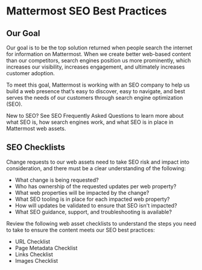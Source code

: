 # Mattermost SEO Best Practices

## Our Goal
Our goal is to be the top solution returned when people search the internet for information on Mattermost. When we create better web-based content than our competitors, search engines position us more prominently, which increases our visibility, increases engagement, and ultimately increases customer adoption.

To meet this goal, Mattermost is working with an SEO company to help us build a web presence that’s easy to discover, easy to navigate, and best serves the needs of our customers through search engine optimization (SEO).

New to SEO? See SEO Frequently Asked Questions to learn more about what SEO is, how search engines work, and what SEO is in place in Mattermost web assets.

## SEO Checklists

Change requests to our web assets need to take SEO risk and impact into consideration, and there must be a clear understanding of the following:

* What change is being requested?
* Who has ownership of the requested updates per web property?
* What web properties will be impacted by the change?
* What SEO tooling is in place for each impacted web property? 
* How will updates be validated to ensure that SEO isn't impacted?
* What SEO guidance, support, and troubleshooting is available?

Review the following web asset checklists to understand the steps you need to take to ensure the content meets our SEO best practices:

* URL Checklist
* Page Metadata Checklist
* Links Checklist
* Images Checklist
